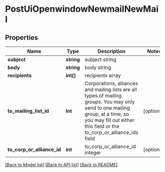 # PostUiOpenwindowNewmailNewMail

## Properties
Name | Type | Description | Notes
------------ | ------------- | ------------- | -------------
**subject** | **string** | subject string | 
**body** | **string** | body string | 
**recipients** | **int[]** | recipients array | 
**to_mailing_list_id** | **int** | Corporations, alliances and mailing lists are all types of mailing groups. You may only send to one mailing group, at a time, so you may fill out either this field or the to_corp_or_alliance_ids field | [optional] 
**to_corp_or_alliance_id** | **int** | to_corp_or_alliance_id integer | [optional] 

[[Back to Model list]](../README.md#documentation-for-models) [[Back to API list]](../README.md#documentation-for-api-endpoints) [[Back to README]](../README.md)


